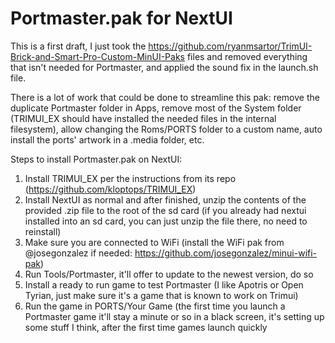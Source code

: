 # Portmaster.pak for NextUI

This is a first draft, I just took the https://github.com/ryanmsartor/TrimUI-Brick-and-Smart-Pro-Custom-MinUI-Paks files and removed everything that isn't needed for Portmaster, and applied the sound fix in the launch.sh file.

There is a lot of work that could be done to streamline this pak: remove the duplicate Portmaster folder in Apps, remove most of the System folder (TRIMUI_EX should have installed the needed files in the internal filesystem), allow changing the Roms/PORTS folder to a custom name, auto install the ports' artwork in a .media folder, etc.

Steps to install Portmaster.pak on NextUI:
1) Install TRIMUI_EX per the instructions from its repo (https://github.com/kloptops/TRIMUI_EX)
2) Install NextUI as normal and after finished, unzip the contents of the provided .zip file to the root of the sd card (if you already had nextui installed into an sd card, you can just unzip the file there, no need to reinstall)
3) Make sure you are connected to WiFi (install the WiFi pak from @josegonzalez if needed: https://github.com/josegonzalez/minui-wifi-pak)
4) Run Tools/Portmaster, it'll offer to update to the newest version, do so
5) Install a ready to run game to test Portmaster (I like Apotris or Open Tyrian, just make sure it's a game that is known to work on Trimui)
6) Run the game in PORTS/Your Game (the first time you launch a Portmaster game it'll stay a minute or so in a black screen, it's setting up some stuff I think, after the first time games launch quickly
